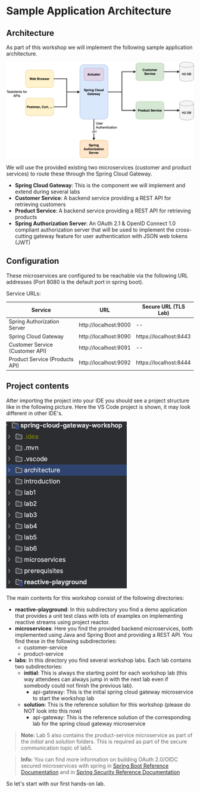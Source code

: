 # Sample Application Architecture

## Architecture

As part of this workshop we will implement the following sample application architecture.

![Architecture](images/architecture.png)

We will use the provided existing two microservices (customer and product services) to route these through the Spring Cloud Gateway.

* __Spring Cloud Gateway__: This is the component we will implement and extend during several labs
* __Customer Service__: A backend service providing a REST API for retrieving customers
* __Product Service__: A backend service providing a REST API for retrieving products
* __Spring Authorization Server__: An OAuth 2.1 & OpenID Connect 1.0 compliant authorization server that will be used to implement the cross-cutting gateway feature for user authentication with JSON web tokens (JWT)

## Configuration

These microservices are configured to be reachable via the following URL addresses (Port 8080 is the default port in spring boot).

Service URLs:

| Service                         | URL                   | Secure URL (TLS Lab)   |
|---------------------------------|-----------------------|------------------------|
| Spring Authorization Server     | http://localhost:9000 | --                     |
| Spring Cloud Gateway            | http://localhost:9090 | https://localhost:8443 | 
| Customer Service (Customer API) | http://localhost:9091 | --                     |
| Product Service (Products API)  | http://localhost:9092 | https://localhost:8444 |

## Project contents

After importing the project into your IDE you should see a project structure like in the following picture. Here the VS Code project is shown, it may look different in other IDE's.

![Project Structure](images/workshop_project_structure.png)

The main contents for this workshop consist of the following directories:

* __reactive-playground__:
  In this subdirectory you find a demo application that provides a unit test class with lots of examples on implementing reactive streams using project reactor.
* __microservices__:
  Here you find the provided backend microservices, both implemented using Java and Spring Boot and providing a REST API. You find these in the following subdirectories:
    * customer-service
    * product-service
* __labs__:
  In this directory you find several workshop labs. Each lab contains two subdirectories:
    * __initial__: This is always the starting point for each workshop lab (this way attendees can always jump in with the next lab even if somebody could not finish the previous lab).
        - api-gateway: This is the initial spring cloud gateway microservice to start the workshop lab
    * __solution__: This is the reference solution for this workshop (please do NOT look into this now)
        - api-gateway: This is the reference solution of the corresponding lab for the spring cloud gateway microservice

> **Note:** Lab 5 also contains the product-service microservice as part of the _initial_ and _solution_ folders. This is required as part of the secure communication topic of lab5.

> **Info:** You can find more information on building OAuth 2.0/OIDC secured microservices with spring in
[Spring Boot Reference Documentation](https://docs.spring.io/spring-boot/docs/current/reference/htmlsingle/#boot-features-security-oauth2)
and in [Spring Security Reference Documentation](https://docs.spring.io/spring-security/site/docs/current/reference/htmlsingle/#oauth2)

So let's start with our first hands-on lab.
